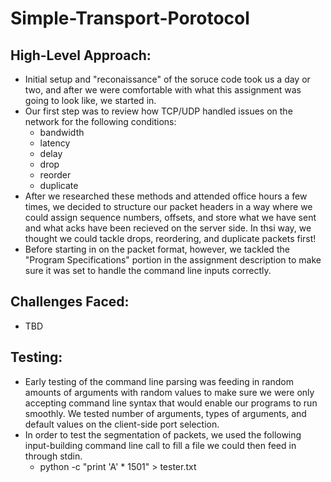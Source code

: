 # Simple-Transport-Porotocol

## High-Level Approach:
- Initial setup and "reconaissance" of the soruce code took us a day or two, and after we were comfortable with what this assignment was going to look like, we started in.
- Our first step was to review how TCP/UDP handled issues on the network for the following conditions:
  - bandwidth
  - latency
  - delay
  - drop
  - reorder
  - duplicate
- After we researched these methods and attended office hours a few times, we decided to structure our packet headers in a way where we could assign sequence numbers, offsets, and store what we have sent and what acks have been recieved on the server side. In thsi way, we thought we could tackle drops, reordering, and duplicate packets first!
- Before starting in on the packet format, however, we tackled the "Program Specifications" portion in the assignment description to make sure it was set to handle the command line inputs correctly. 

## Challenges Faced:
- TBD

## Testing:
- Early testing of the command line parsing was feeding in random amounts of arguments with random values to make sure we were only accepting command line syntax that would enable our programs to run smoothly. We tested number of arguments, types of arguments, and default values on the client-side port selection.
- In order to test the segmentation of packets, we used the following input-building command line call to fill a file we could then feed in through stdin.
  - python -c "print 'A' * 1501" > tester.txt
